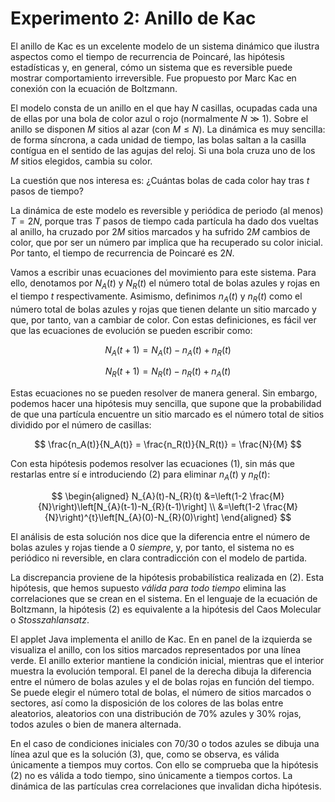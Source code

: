 # Experimento 2: Anillo de Kac

El anillo de Kac es un excelente modelo de un sistema dinámico que ilustra aspectos como el tiempo de recurrencia de Poincaré, las hipótesis estadísticas y, en general, cómo un sistema que es reversible puede mostrar comportamiento irreversible. Fue propuesto por Marc Kac en conexión con la ecuación de Boltzmann.

El modelo consta de un anillo en el que hay $N$ casillas, ocupadas cada una de ellas por una bola de color azul o rojo (normalmente $N \gg 1$). Sobre el anillo se disponen $M$ sitios al azar (con $M\leq N$). La dinámica es muy sencilla: de forma síncrona, a cada unidad de tiempo, las bolas saltan a la casilla contígua en el sentido de las agujas del reloj. Si una bola cruza uno de los $M$ sitios elegidos, cambia su color.

La cuestión que nos interesa es: ¿Cuántas bolas de cada color hay tras $t$ pasos de tiempo?

La dinámica de este modelo es reversible y periódica de periodo (al menos) $T=2N$, porque tras $T$ pasos de tiempo cada partícula ha dado dos vueltas al anillo, ha cruzado por $2M$ sitios marcados y ha sufrido $2M$ cambios de color, que por ser un número par implica que ha recuperado su color inicial. Por tanto, el tiempo de recurrencia de Poincaré es $2N$.

Vamos a escribir unas ecuaciones del movimiento para este sistema. Para ello, denotamos por $N_A (t)$ y $N_R (t)$ el número total de bolas azules y rojas en el tiempo $t$ respectivamente. Asimismo, definimos $n_A (t)$ y $n_R (t)$ como el número total de bolas azules y rojas que tienen delante un sitio marcado y que, por tanto, van a cambiar de color. Con estas definiciones, es fácil ver que las ecuaciones de evolución se pueden escribir como:

$$
N_A (t+1) = N_A(t) - n_A (t) + n_R (t)
$$

$$
N_R (t+1) = N_R(t) - n_R (t) + n_A (t)
$$

Estas ecuaciones no se pueden resolver de manera general. Sin embargo, podemos hacer una hipótesis muy sencilla, que supone que la probabilidad de que una partícula encuentre un sitio marcado es el número total de sitios dividido por el número de casillas:

$$
\frac{n_A(t)}{N_A(t)} = \frac{n_R(t)}{N_R(t)} = \frac{N}{M}
$$

Con esta hipótesis podemos resolver las ecuaciones (1), sin más que restarlas entre sí e introduciendo (2) para eliminar $n_A(t)$ y $n_R(t)$:

$$
\begin{aligned}
N_{A}(t)-N_{R}(t) &=\left(1-2 \frac{M}{N}\right)\left[N_{A}(t-1)-N_{R}(t-1)\right] \\
&=\left(1-2 \frac{M}{N}\right)^{t}\left[N_{A}(0)-N_{R}(0)\right]
\end{aligned}
$$

El análisis de esta solución nos dice que la diferencia entre el número de bolas azules y rojas tiende a 0 *siempre*, y, por tanto, el sistema no es periódico ni reversible, en clara contradicción con el modelo de partida.

La discrepancia proviene de la hipótesis probabilística realizada en (2). Esta hipótesis, que hemos supuesto *válida para todo tiempo* elimina las correlaciones que se crean en el sistema. En el lenguaje de la ecuación de Boltzmann, la hipótesis (2) es equivalente a la hipótesis del Caos Molecular o *Stosszahlansatz*.

El applet Java implementa el anillo de Kac. En en panel de la izquierda se visualiza el anillo, con los sitios marcados representados por una línea verde. El anillo exterior mantiene la condición inicial, mientras que el interior muestra la evolución temporal. El panel de la derecha dibuja la diferencia entre el número de bolas azules y el de bolas rojas en función del tiempo. Se puede elegir el número total de bolas, el número de sitios marcados o sectores, así como la disposición de los colores de las bolas entre aleatorios, aleatorios con una distribución de 70% azules y 30% rojas, todos azules o bien de manera alternada.

En el caso de condiciones iniciales con 70/30 o todos azules se dibuja una línea azul que es la solución (3), que, como se observa, es válida únicamente a tiempos muy cortos. Con ello se comprueba que la hipótesis (2) no es válida a todo tiempo, sino únicamente a tiempos cortos. La dinámica de las partículas crea correlaciones que invalidan dicha hipótesis.
